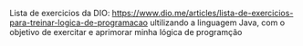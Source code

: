 Lista de exercicios da DIO: https://www.dio.me/articles/lista-de-exercicios-para-treinar-logica-de-programacao ultilizando a linguagem Java, com o objetivo de exercitar e aprimorar minha lógica de programção
